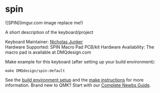 # spin

![SPIN](imgur.com image replace me!)

A short description of the keyboard/project

Keyboard Maintainer: [Nicholas Junker](https://github.com/Quarren42)  
Hardware Supported: SPIN Macro Pad PCB/kit
Hardware Availability: The macro pad is available at DMQdesign.com

Make example for this keyboard (after setting up your build environment):

    make DMQdesign/spin:default

See the [build environment setup](https://docs.qmk.fm/#/getting_started_build_tools) and the [make instructions](https://docs.qmk.fm/#/getting_started_make_guide) for more information. Brand new to QMK? Start with our [Complete Newbs Guide](https://docs.qmk.fm/#/newbs).
